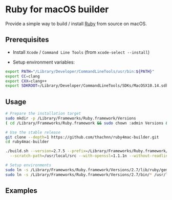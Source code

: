 # Ruby for macOS builder

Provide a simple way to build / install [Ruby](https://www.ruby-lang.org/) from source on macOS.

## Prerequisites

- Install `Xcode` / `Command Line Tools` (from `xcode-select --install`)

- Setup environment variables:
```bash
export PATH="/Library/Developer/CommandLineTools/usr/bin:${PATH}"
export CC=clang
export CXX=clang++
export SDKROOT=/Library/Developer/CommandLineTools/SDKs/MacOSX10.14.sdk
```

## Usage

```bash
# Prepare the installation target
sudo mkdir -p /Library/Frameworks/Ruby.framework/Versions
( cd /Library/Frameworks/Ruby.framework && sudo chown :admin Versions && sudo chmod g+w Versions )

# Use the stable release
git clone --depth=1 https://github.com/thachnn/ruby4mac-builder.git
cd ruby4mac-builder

./build.sh --version=2.7.5 --prefix=/Library/Frameworks/Ruby.framework/Versions/2.7 \
  --scratch-path=/usr/local/src --with-openssl=1.1.1n --without-readline --no-tests

# Setup environments
sudo ln -s /Library/Frameworks/Ruby.framework/Versions/2.7/lib/ruby/gems/2.7.0 /Library/Ruby/Gems/
sudo ln -s /Library/Frameworks/Ruby.framework/Versions/2.7/bin/* /usr/local/bin/
```

## Examples

```bash
```
